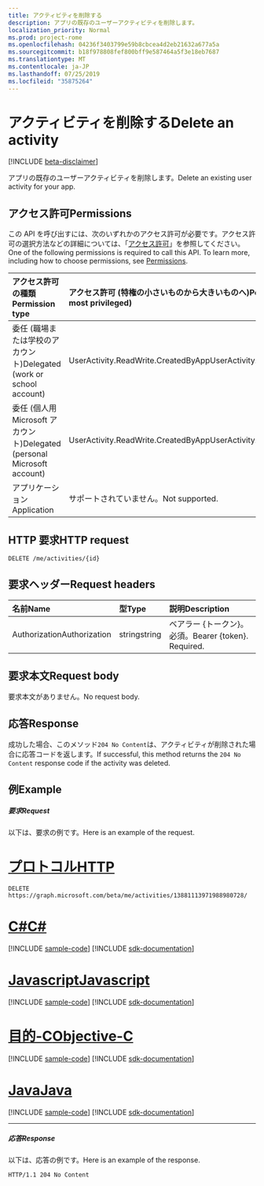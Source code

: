 ```yaml
---
title: アクティビティを削除する
description: アプリの既存のユーザーアクティビティを削除します。
localization_priority: Normal
ms.prod: project-rome
ms.openlocfilehash: 04236f3403799e59b8cbcea4d2eb21632a677a5a
ms.sourcegitcommit: b18f978808fef800bff9e587464a5f3e18eb7687
ms.translationtype: MT
ms.contentlocale: ja-JP
ms.lasthandoff: 07/25/2019
ms.locfileid: "35875264"
---
```

# <a name="delete-an-activity"></a><span data-ttu-id="d4366-103">アクティビティを削除する</span><span class="sxs-lookup"><span data-stu-id="d4366-103">Delete an activity</span></span>

[!INCLUDE [beta-disclaimer](../../includes/beta-disclaimer.md)]

<span data-ttu-id="d4366-104">アプリの既存のユーザーアクティビティを削除します。</span><span class="sxs-lookup"><span data-stu-id="d4366-104">Delete an existing user activity for your app.</span></span>

## <a name="permissions"></a><span data-ttu-id="d4366-105">アクセス許可</span><span class="sxs-lookup"><span data-stu-id="d4366-105">Permissions</span></span>

<span data-ttu-id="d4366-p101">この API を呼び出すには、次のいずれかのアクセス許可が必要です。アクセス許可の選択方法などの詳細については、「[アクセス許可](/graph/permissions-reference)」を参照してください。</span><span class="sxs-lookup"><span data-stu-id="d4366-p101">One of the following permissions is required to call this API. To learn more, including how to choose permissions, see [Permissions](/graph/permissions-reference).</span></span>


|<span data-ttu-id="d4366-108">アクセス許可の種類</span><span class="sxs-lookup"><span data-stu-id="d4366-108">Permission type</span></span>      | <span data-ttu-id="d4366-109">アクセス許可 (特権の小さいものから大きいものへ)</span><span class="sxs-lookup"><span data-stu-id="d4366-109">Permissions (from least to most privileged)</span></span>              |
|:--------------------|:---------------------------------------------------------|
|<span data-ttu-id="d4366-110">委任 (職場または学校のアカウント)</span><span class="sxs-lookup"><span data-stu-id="d4366-110">Delegated (work or school account)</span></span> | <span data-ttu-id="d4366-111">UserActivity.ReadWrite.CreatedByApp</span><span class="sxs-lookup"><span data-stu-id="d4366-111">UserActivity.ReadWrite.CreatedByApp</span></span>    |
|<span data-ttu-id="d4366-112">委任 (個人用 Microsoft アカウント)</span><span class="sxs-lookup"><span data-stu-id="d4366-112">Delegated (personal Microsoft account)</span></span> | <span data-ttu-id="d4366-113">UserActivity.ReadWrite.CreatedByApp</span><span class="sxs-lookup"><span data-stu-id="d4366-113">UserActivity.ReadWrite.CreatedByApp</span></span>    |
|<span data-ttu-id="d4366-114">アプリケーション</span><span class="sxs-lookup"><span data-stu-id="d4366-114">Application</span></span> | <span data-ttu-id="d4366-115">サポートされていません。</span><span class="sxs-lookup"><span data-stu-id="d4366-115">Not supported.</span></span> |

## <a name="http-request"></a><span data-ttu-id="d4366-116">HTTP 要求</span><span class="sxs-lookup"><span data-stu-id="d4366-116">HTTP request</span></span>

<!-- { "blockType": "ignored" } -->

```http
DELETE /me/activities/{id}
```

## <a name="request-headers"></a><span data-ttu-id="d4366-117">要求ヘッダー</span><span class="sxs-lookup"><span data-stu-id="d4366-117">Request headers</span></span>

|<span data-ttu-id="d4366-118">名前</span><span class="sxs-lookup"><span data-stu-id="d4366-118">Name</span></span> | <span data-ttu-id="d4366-119">型</span><span class="sxs-lookup"><span data-stu-id="d4366-119">Type</span></span> | <span data-ttu-id="d4366-120">説明</span><span class="sxs-lookup"><span data-stu-id="d4366-120">Description</span></span>|
|:----|:-----|:-----------|
|<span data-ttu-id="d4366-121">Authorization</span><span class="sxs-lookup"><span data-stu-id="d4366-121">Authorization</span></span> | <span data-ttu-id="d4366-122">string</span><span class="sxs-lookup"><span data-stu-id="d4366-122">string</span></span> | <span data-ttu-id="d4366-p102">ベアラー {トークン}。必須。</span><span class="sxs-lookup"><span data-stu-id="d4366-p102">Bearer {token}. Required.</span></span>|

## <a name="request-body"></a><span data-ttu-id="d4366-125">要求本文</span><span class="sxs-lookup"><span data-stu-id="d4366-125">Request body</span></span>

<span data-ttu-id="d4366-126">要求本文がありません。</span><span class="sxs-lookup"><span data-stu-id="d4366-126">No request body.</span></span>

## <a name="response"></a><span data-ttu-id="d4366-127">応答</span><span class="sxs-lookup"><span data-stu-id="d4366-127">Response</span></span>

<span data-ttu-id="d4366-128">成功した場合、このメソッド`204 No Content`は、アクティビティが削除された場合に応答コードを返します。</span><span class="sxs-lookup"><span data-stu-id="d4366-128">If successful, this method returns the `204 No Content` response code if the activity was deleted.</span></span>

## <a name="example"></a><span data-ttu-id="d4366-129">例</span><span class="sxs-lookup"><span data-stu-id="d4366-129">Example</span></span>

##### <a name="request"></a><span data-ttu-id="d4366-130">要求</span><span class="sxs-lookup"><span data-stu-id="d4366-130">Request</span></span>

<span data-ttu-id="d4366-131">以下は、要求の例です。</span><span class="sxs-lookup"><span data-stu-id="d4366-131">Here is an example of the request.</span></span>


# <a name="httptabhttp"></a>[<span data-ttu-id="d4366-132">プロトコル</span><span class="sxs-lookup"><span data-stu-id="d4366-132">HTTP</span></span>](#tab/http)
<!-- {
  "blockType": "request",
  "name": "delete_activity"
}-->

```http
DELETE https://graph.microsoft.com/beta/me/activities/13881113971988980728/
```
# <a name="ctabcsharp"></a>[<span data-ttu-id="d4366-133">C#</span><span class="sxs-lookup"><span data-stu-id="d4366-133">C#</span></span>](#tab/csharp)
[!INCLUDE [sample-code](../includes/snippets/csharp/delete-activity-csharp-snippets.md)]
[!INCLUDE [sdk-documentation](../includes/snippets/snippets-sdk-documentation-link.md)]

# <a name="javascripttabjavascript"></a>[<span data-ttu-id="d4366-134">Javascript</span><span class="sxs-lookup"><span data-stu-id="d4366-134">Javascript</span></span>](#tab/javascript)
[!INCLUDE [sample-code](../includes/snippets/javascript/delete-activity-javascript-snippets.md)]
[!INCLUDE [sdk-documentation](../includes/snippets/snippets-sdk-documentation-link.md)]

# <a name="objective-ctabobjc"></a>[<span data-ttu-id="d4366-135">目的-C</span><span class="sxs-lookup"><span data-stu-id="d4366-135">Objective-C</span></span>](#tab/objc)
[!INCLUDE [sample-code](../includes/snippets/objc/delete-activity-objc-snippets.md)]
[!INCLUDE [sdk-documentation](../includes/snippets/snippets-sdk-documentation-link.md)]

# <a name="javatabjava"></a>[<span data-ttu-id="d4366-136">Java</span><span class="sxs-lookup"><span data-stu-id="d4366-136">Java</span></span>](#tab/java)
[!INCLUDE [sample-code](../includes/snippets/java/delete-activity-java-snippets.md)]
[!INCLUDE [sdk-documentation](../includes/snippets/snippets-sdk-documentation-link.md)]

---


##### <a name="response"></a><span data-ttu-id="d4366-137">応答</span><span class="sxs-lookup"><span data-stu-id="d4366-137">Response</span></span>

<span data-ttu-id="d4366-138">以下は、応答の例です。</span><span class="sxs-lookup"><span data-stu-id="d4366-138">Here is an example of the response.</span></span>

<!-- {
  "blockType": "response",
  "truncated": true,
} -->

```http
HTTP/1.1 204 No Content
```

<!-- uuid: 8fcb5dbc-d5aa-4681-8e31-b001d5168d79
2017-06-07 14:57:30 UTC -->
<!--
{
  "type": "#page.annotation",
  "description": "Delete activity",
  "keywords": "",
  "section": "documentation",
  "tocPath": "",
  "suppressions": [
  ]
}
-->

